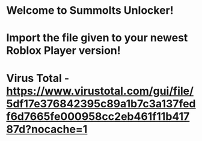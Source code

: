 # Welcome to Summolts Unlocker!
# Import the file given to your newest Roblox Player version!
# Virus Total - https://www.virustotal.com/gui/file/5df17e376842395c89a1b7c3a137fedf6d7665fe000958cc2eb461f11b41787d?nocache=1
